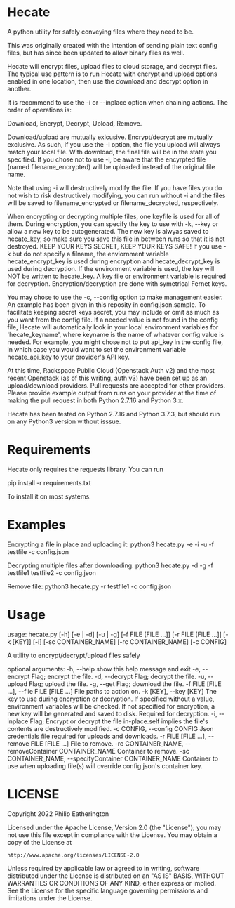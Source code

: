 # Hecate
A python utility for safely conveying files where they need to be.

This was originally created with the intention of sending plain text config
files, but has since been updated to allow binary files as well.

Hecate will encrypt files, upload files to cloud storage, and decrypt files.
The typical use pattern is to run Hecate with encrypt and upload options
enabled in one location, then use the download and decrypt option in another.

It is recommend to use the -i or --inplace option when chaining actions.
The order of operations is:

Download, Encrypt, Decrypt, Upload, Remove.

Download/upload are mutually exlcusive. Encrypt/decrypt are mutually
exclusive.  As such, if you use the -i option, the file you upload will
always match your local file. With download, the final file will be in the
state you specified. If you chose not to use -i, be aware that the
encyrpted file (named filename_encrypted) will be uploaded instead of the
original file name.

Note that using -i will destructively modify the file. If you have files
you do not wish to risk destructively modifying, you can run without -i and
the files will be saved to filename_encrypted or filename_decrypted,
respectively.

When encrypting or decrypting multiple files, one keyfile is used for all of
them. During encryption, you can specify the key to use with -k, --key or allow
a new key to be autogenerated. The new key is alwyas saved to hecate_key, so
make sure you save this file in between runs so that it is not destroyed.
KEEP YOUR KEYS SECRET, KEEP YOUR KEYS SAFE! If you use -k but do not specify
a filname, the enviornment variable hecate_encrypt_key is used during
encryption and hecate_decrypt_key is used during decryption. If the
environment variable is used, the key will NOT be written to hecate_key. 
A key file or environment variable is required for decryption.
Encryption/decryption are done with symetrical Fernet keys.

You may chose to use the -c, --config option to make management easier.
An example has been given in this reposity in config.json.sample.
To facilitate keeping secret keys secret, you may include or omit as much
as you want from the config file. If a needed value is not found in the config
file, Hecate will automatically look in your local environment variables for
'hecate_keyname', where keyname is the name of whatever config value is
needed. For example, you might chose not to put api_key in the config file,
in which case you would want to set the environment variable hecate_api_key
to your provider's API key.

At this time, Rackspace Public Cloud (Openstack Auth v2) and the most recent
Openstack (as of this writing, auth v3) have been set up as an upload/download
providers. Pull requests are accepted for other providers. Please provide
example output from runs on your provider at the time of making the pull
request in both Python 2.7.16 and Python 3.x.

Hecate has been tested on Python 2.7.16 and Python 3.7.3, but should run
on any Python3 version without isssue.

# Requirements
Hecate only requires the requests library. You can run

pip install -r requirements.txt

To install it on most systems.

# Examples

Encrypting a file in place and uploading it:
python3 hecate.py -e -i -u -f testfile -c config.json

Decrypting multiple files after downloading:
python3 hecate.py -d -g -f testfile1 testfile2 -c config.json

Remove file:
python3 hecate.py -r testfile1 -c config.json

# Usage
usage: hecate.py [-h] [-e | -d] [-u | -g] [-f FILE [FILE ...]] [-r FILE [FILE ...]] [-k [KEY]] [-i] [-sc CONTAINER_NAME] [-rc CONTAINER_NAME]
                 [-c CONFIG]

A utility to encrypt/decrypt/upload files safely

optional arguments:
  -h, --help            show this help message and exit
  -e, --encrypt         Flag; encrypt the file.
  -d, --decrypt         Flag; decrypt the file.
  -u, --upload          Flag; upload the file.
  -g, --get             Flag; download the file.
  -f FILE [FILE ...], --file FILE [FILE ...]
                        File paths to action on.
  -k [KEY], --key [KEY]
                        The key to use during encryption or decryption. If
                        specified without a value, environment variables will
                        be checked. If not specified for encryption, a new key
                        will be generated and saved to disk. Required for
                        decryption.
  -i, --inplace         Flag; Encrypt or decrypt the file in-place.self
                        implies the file's contents are destructively
                        modified.
  -c CONFIG, --config CONFIG
                        Json credentials file required for uploads and
                        downloads.
  -r FILE [FILE ...], --remove FILE [FILE ...]
                        File to remove.
  -rc CONTAINER_NAME, --removeContainer CONTAINER_NAME
                        Container to remove.
  -sc CONTAINER_NAME, --specifyContainer CONTAINER_NAME
                        Container to use when uploading file(s) will override config.json's container key.

# LICENSE

Copyright 2022 Philip Eatherington

Licensed under the Apache License, Version 2.0 (the "License");
you may not use this file except in compliance with the License.
You may obtain a copy of the License at

    http://www.apache.org/licenses/LICENSE-2.0

Unless required by applicable law or agreed to in writing, software
distributed under the License is distributed on an "AS IS" BASIS,
WITHOUT WARRANTIES OR CONDITIONS OF ANY KIND, either express or implied.
See the License for the specific language governing permissions and
limitations under the License.
